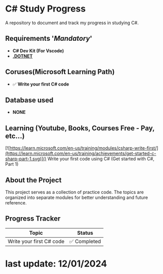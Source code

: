 ﻿# C# Study Progress

A repository to document and track my progress in studying C#.

## Requirements '*Mandatory*'
- **C# Dev Kit (For Vscode)**
- **[.DOTNET](https://dotnet.microsoft.com/en-us/download)**

## Coruses(Microsoft Learning Path)
- ✅ **Write your first C# code**

## Database used
- **NONE**

## Learning (Youtube, Books, Courses Free - Pay, etc...)

[![https://learn.microsoft.com/en-us/training/modules/csharp-write-first/](https://learn.microsoft.com/en-us/training/achievements/get-started-c-sharp-part-1.svg)]() Write your first code using C# (Get started with C#, Part 1)


## About the Project

This project serves as a collection of practice code. The topics are organized into separate modules for better understanding and future reference.

## Progress Tracker

| Topic                      | Status          |
|----------------------------|-----------------|
| Write your first C# code | ✅ Completed    |


# last update: 12/01/2024

